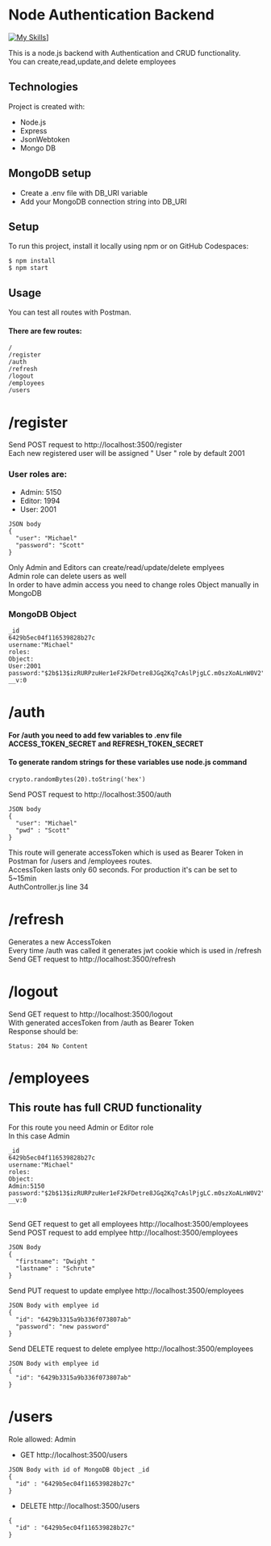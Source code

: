 # Node Authentication Backend

[![My Skills](https://skills.thijs.gg/icons?i=nodejs,express,javascript,mongodb,&theme=dark)](https://skills.thijs.gg)]

This is a node.js backend with Authentication and CRUD functionality.<br>You can create,read,update,and delete employees

## Technologies

Project is created with:

- Node.js
- Express
- JsonWebtoken
- Mongo DB

## MongoDB setup

- Create a .env file with DB_URI variable
- Add your MongoDB connection string into DB_URI

## Setup

To run this project, install it locally using npm or on GitHub Codespaces:

```
$ npm install
$ npm start
```

## Usage

You can test all routes with Postman.

#### There are few routes:

```
/
/register
/auth
/refresh
/logout
/employees
/users
```

# /register

Send POST request to http://localhost:3500/register <br>Each new registered user will be assigned " User " role by default 2001

### User roles are:

- Admin: 5150
- Editor: 1994
- User: 2001

```
JSON body
{
  "user": "Michael"
  "password": "Scott"
}
```

Only Admin and Editors can create/read/update/delete emplyees <br>
Admin role can delete users as well <br>
In order to have admin access you need to change roles Object manually in MongoDB

### MongoDB Object

```
_id
6429b5ec04f116539828b27c
username:"Michael"
roles:
Object:
User:2001
password:"$2b$13$izRURPzuHer1eF2kFDetre8JGq2Kq7cAslPjgLC.m0szXoALnW0V2"
__v:0
```

# /auth

#### For /auth you need to add few variables to .env file ACCESS_TOKEN_SECRET and REFRESH_TOKEN_SECRET

#### To generate random strings for these variables use node.js command

```
crypto.randomBytes(20).toString('hex')
```

Send POST request to http://localhost:3500/auth

```
JSON body
{
  "user": "Michael"
  "pwd" : "Scott"
}
```

This route will generate accessToken which is used as Bearer Token in Postman for /users and /employees routes.<br>
AccessToken lasts only 60 seconds. For production it's can be set to 5~15min<br>
AuthController.js line 34

# /refresh

Generates a new AccessToken<br>
Every time /auth was called it generates jwt cookie which is used in /refresh<br>
Send GET request to http://localhost:3500/refresh

# /logout

Send GET request to http://localhost:3500/logout <br>
With generated accesToken from /auth as Bearer Token <br>
Response should be:

```
Status: 204 No Content
```

# /employees

## This route has full CRUD functionality

For this route you need Admin or Editor role <br>
In this case Admin

```
_id
6429b5ec04f116539828b27c
username:"Michael"
roles:
Object:
Admin:5150
password:"$2b$13$izRURPzuHer1eF2kFDetre8JGq2Kq7cAslPjgLC.m0szXoALnW0V2"
__v:0
```


<br>
Send GET request to get all employees http://localhost:3500/employees
<br>
Send POST request to add emplyee http://localhost:3500/employees

```
JSON Body
{
  "firstname": "Dwight "
  "lastname" : "Schrute"
}
```

Send PUT request to update emplyee http://localhost:3500/employees

```
JSON Body with emplyee id
{
  "id": "6429b3315a9b336f073807ab"
  "password": "new password"
}
```

Send DELETE request to delete emplyee http://localhost:3500/employees

```
JSON Body with emplyee id
{
  "id": "6429b3315a9b336f073807ab"
}
```

# /users

Role allowed: Admin <br>

- GET http://localhost:3500/users
```
JSON Body with id of MongoDB Object _id
{
  "id" : "6429b5ec04f116539828b27c"
}
```

- DELETE http://localhost:3500/users

``` 
{
  "id" : "6429b5ec04f116539828b27c"
}
```
